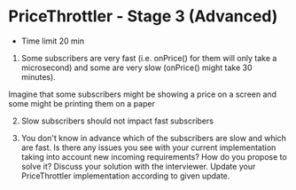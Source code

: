 # PriceThrottler - Stage 3 (Advanced)

- Time limit 20 min

1. Some subscribers are very fast (i.e. onPrice() for them will only take a microsecond) and some are very slow (onPrice() might take 30 minutes).

Imagine that some subscribers might be showing a price on a screen and some might be printing them on a paper

2. Slow subscribers should not impact fast subscribers

3. You don't know in advance which of the subscribers are slow and which are fast. Is there any issues you see with your current implementation taking into account new incoming requirements? How do you propose to solve it? Discuss your solution with the interviewer. Update your PriceThrottler implementation according to given update.

